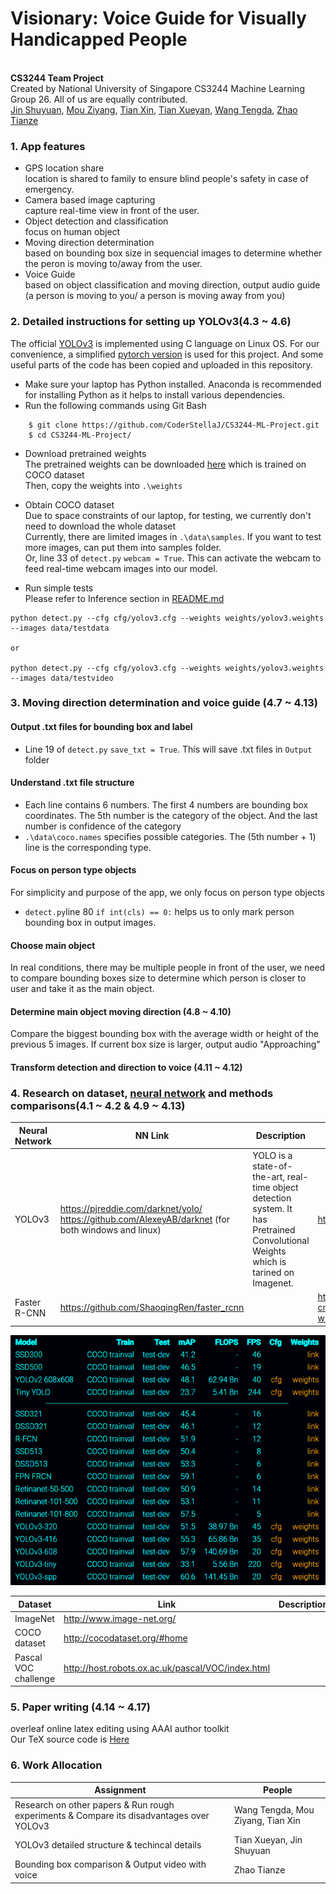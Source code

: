 # Visionary: Voice Guide for Visually Handicapped People  
<br/>**CS3244 Team Project**
<br/>Created by National University of Singapore CS3244 Machine Learning Group 26. All of us are equally contributed.
<br/>[Jin Shuyuan](https://github.com/CoderStellaJ), [Mou Ziyang](https://github.com/mouziyanglovestudy), [Tian Xin](https://github.com/tianxin9628), [Tian Xueyan](https://github.com/xueyantian), [Wang Tengda](https://github.com/JacobWangTengda), [Zhao Tianze](https://github.com/tankztz)

### 1. App features
- GPS location share 
  <br/>location is shared to family to ensure blind people's safety in case of emergency.
- Camera based image capturing 
  <br/>capture real-time view in front of the user.
- Object detection and classification
  <br/>focus on human object
- Moving direction determination
  <br/>based on bounding box size in sequencial images to determine whether the peron is moving to/away from the user.
- Voice Guide
  <br/>based on object classification and moving direction, output audio guide (a person is moving to you/ a person is moving away from you)

### 2. Detailed instructions for setting up YOLOv3(4.3 ~ 4.6)

The official [YOLOv3](https://pjreddie.com/darknet/yolo/) is implemented using C language on Linux OS. For our convenience, a simplified [pytorch version](https://github.com/ultralytics/yolov3) is used for this project. And some useful parts of the code has been copied and uploaded in this repository.

- Make sure your laptop has Python installed. Anaconda is recommended for installing Python as it helps to install various dependencies.
- Run the following commands using Git Bash
```
    $ git clone https://github.com/CoderStellaJ/CS3244-ML-Project.git
    $ cd CS3244-ML-Project/
```
- Download pretrained weights
<br/> The pretrained weights can be downloaded [here](https://pjreddie.com/media/files/yolov3.weights) which is trained on COCO dataset
<br/> Then, copy the weights into ```.\weights```

- Obtain COCO dataset
<br/> Due to space constraints of our laptop, for testing, we currently don't need to download the whole dataset
<br/> Currently, there are limited images in ```.\data\samples```. If you want to test more images, can put them into samples folder. 
<br/> Or, line 33 of ```detect.py``` ```webcam = True```. This can activate the webcam to feed real-time webcam images into our model.

- Run simple tests
<br/> Please refer to Inference section in [README.md](https://github.com/ultralytics/yolov3)
```
python detect.py --cfg cfg/yolov3.cfg --weights weights/yolov3.weights --images data/testdata

or

python detect.py --cfg cfg/yolov3.cfg --weights weights/yolov3.weights --images data/testvideo
```

### 3. Moving direction determination and voice guide (4.7 ~ 4.13)
#### Output .txt files for bounding box and label
- Line 19 of ```detect.py``` ```save_txt = True```. This will save .txt files in ```Output``` folder

#### Understand .txt file structure
- Each line contains 6 numbers. The first 4 numbers are bounding box coordinates. The 5th number is the category of the object. And the last number is confidence of the category
- ```.\data\coco.names``` specifies possible categories. The (5th number + 1) line is the corresponding type.

#### Focus on person type objects
For simplicity and purpose of the app, we only focus on person type objects
- ```detect.py```line 80 ```if int(cls) == 0:``` helps us to only mark person bounding box in output images.

#### Choose main object
In real conditions, there may be multiple people in front of the user, we need to compare bounding boxes size to determine which person is closer to user and take it as the main object.

#### Determine main object moving direction (4.8 ~ 4.10)
Compare the biggest bounding box with the average width or height of the previous 5 images. If current box size is larger, output audio "Approaching"

#### Transform detection and direction to voice (4.11 ~ 4.12)

### 4. Research on dataset, [neural network](https://towardsdatascience.com/r-cnn-fast-r-cnn-faster-r-cnn-yolo-object-detection-algorithms-36d53571365e) and methods comparisons(4.1 ~ 4.2 & 4.9 ~ 4.13)

Neural Network |NN Link| Description | Paper
--- | --- | ---| --- |
YOLOv3 |https://pjreddie.com/darknet/yolo/    https://github.com/AlexeyAB/darknet  (for both windows and linux) |YOLO is a state-of-the-art, real-time object detection system. It has Pretrained Convolutional Weights which is tarined on Imagenet. | https://pjreddie.com/media/files/papers/yolo.pdf |
Faster R-CNN  |https://github.com/ShaoqingRen/faster_rcnn| |https://papers.nips.cc/paper/5638-faster-r-cnn-towards-real-time-object-detection-with-region-proposal-networks.pdf | 

![github-small](https://github.com/CoderStellaJ/CS3244-ML-Project/blob/master/Baselines.PNG)

Dataset| Link| Description |
---|---|---|
ImageNet | http://www.image-net.org/ |  |
COCO dataset|http://cocodataset.org/#home ||
Pascal VOC challenge|http://host.robots.ox.ac.uk/pascal/VOC/index.html| |
 
### 5. Paper writing (4.14 ~ 4.17)
overleaf online latex editing using AAAI author toolkit
<br/> Our TeX source code is [Here](https://github.com/xueyantian/CS3244-Paper)

### 6. Work Allocation
Assignment|People|
---|---|
Research on other papers & Run rough experiments & Compare its disadvantages over YOLOv3| Wang Tengda, Mou Ziyang, Tian Xin|
YOLOv3 detailed structure & techincal details | Tian Xueyan, Jin Shuyuan|
Bounding box comparison & Output video with voice |Zhao Tianze |
